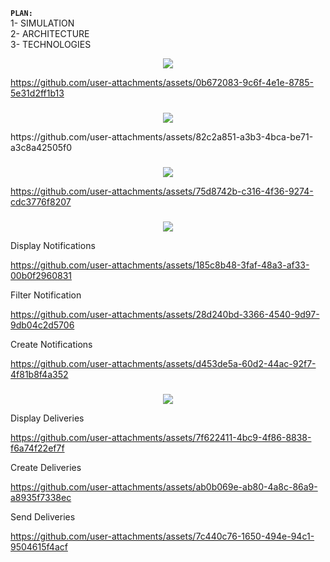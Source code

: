 
**`PLAN: `**
<br>
1- SIMULATION <br>
2- ARCHITECTURE <br>
3- TECHNOLOGIES <br>


<p align="center">
<a href="https://git.io/typing-svg"><img src="https://readme-typing-svg.demolab.com?font=Fira+Code&weight=300&size=15&pause=1000&color=DA31F7&width=435&lines=Home&center=true&vCenter=true" /></a>
</p>


https://github.com/user-attachments/assets/0b672083-9c6f-4e1e-8785-5e31d2ff1b13

###

<p align="center">
<a href="https://git.io/typing-svg"><img src="https://readme-typing-svg.demolab.com?font=Fira+Code&weight=300&size=10&pause=1000&color=DA31F7&width=435&lines=Sectors&center=true&vCenter=true" /></a>
</p>
https://github.com/user-attachments/assets/82c2a851-a3b3-4bca-be71-a3c8a42505f0


###

<p align="center">
<a href="https://git.io/typing-svg"><img src="https://readme-typing-svg.demolab.com?font=Fira+Code&weight=300&size=10&pause=1000&color=DA31F7&width=435&lines=Actors&center=true&vCenter=true"/></a>
</p>

https://github.com/user-attachments/assets/75d8742b-c316-4f36-9274-cdc3776f8207


###

<p align="center">
<a href="https://git.io/typing-svg"><img src="https://readme-typing-svg.demolab.com?font=Fira+Code&weight=300&size=10&pause=1000&color=DA31F7&width=435&lines=Notifications&center=true&vCenter=true"/></a>
</p>


Display Notifications



https://github.com/user-attachments/assets/185c8b48-3faf-48a3-af33-00b0f2960831


Filter Notification 


https://github.com/user-attachments/assets/28d240bd-3366-4540-9d97-9db04c2d5706


Create Notifications


https://github.com/user-attachments/assets/d453de5a-60d2-44ac-92f7-4f81b8f4a352


###

<p align="center">
<a href="https://git.io/typing-svg"><img src="https://readme-typing-svg.demolab.com?font=Fira+Code&weight=300&size=10&pause=1000&color=DA31F7&width=435&lines=Deliveries&center=true&vCenter=true"/></a>
</p>

Display Deliveries


https://github.com/user-attachments/assets/7f622411-4bc9-4f86-8838-f6a74f22ef7f



Create Deliveries



https://github.com/user-attachments/assets/ab0b069e-ab80-4a8c-86a9-a8935f7338ec


Send Deliveries


https://github.com/user-attachments/assets/7c440c76-1650-494e-94c1-9504615f4acf


















